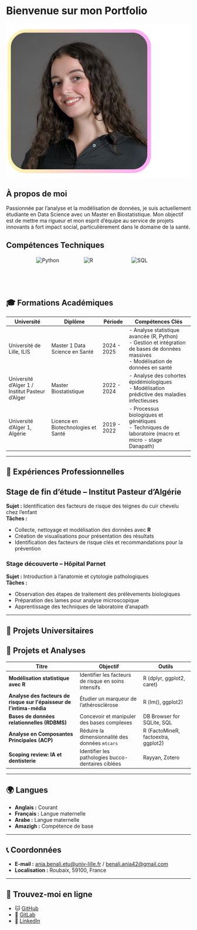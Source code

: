 # Bienvenue sur mon Portfolio

![Ania BENALI](assets/img/headshot_circle.png)


## À propos de moi

Passionnée par l’analyse et la modélisation de données, je suis actuellement étudiante en Data Science avec un Master en Biostatistique. Mon objectif est de mettre ma rigueur et mon esprit d’équipe au service de projets innovants à fort impact social, particulièrement dans le domaine de la santé.



## Compétences Techniques

<div style="display: flex; justify-content: center; align-items: center; gap: 50px; margin-top: 20px;">
  <img src="https://upload.wikimedia.org/wikipedia/commons/c/c3/Python-logo-notext.svg" alt="Python" width="80" height="80">
  <img src="https://upload.wikimedia.org/wikipedia/commons/1/1b/R_logo.svg" alt="R" width="80" height="80">
  <img src="https://www.freeiconspng.com/uploads/sql-file-icon-0.png" alt="SQL" width="80" height="80">
</div>






## 🎓 Formations Académiques

| **Université**                              | **Diplôme**                     | **Période**           | **Compétences Clés**                                                                                     |
|---------------------------------------------|----------------------------------|-----------------------|----------------------------------------------------------------------------------------------------------|
| Université de Lille, ILIS                   | Master 1 Data Science en Santé  | 2024 - 2025           | - Analyse statistique avancée (R, Python)                                                               <br> - Gestion et intégration de bases de données massives <br> - Modélisation de données en santé |
| Université d’Alger 1 / Institut Pasteur d’Alger | Master Biostatistique           | 2022 - 2024           | - Analyse des cohortes épidémiologiques                                                                 <br> - Modélisation prédictive des maladies infectieuses |
| Université d’Alger 1, Algérie               | Licence en Biotechnologies et Santé | 2019 - 2022        | - Processus biologiques et génétiques                                                                   <br> - Techniques de laboratoire (macro et micro - stage Danapath) |


---


## 💼 Expériences Professionnelles

## Stage de fin d’étude – Institut Pasteur d’Algérie   
**Sujet :** Identification des facteurs de risque des teignes du cuir chevelu chez l’enfant  
**Tâches :**  
- Collecte, nettoyage et modélisation des données avec **R**  
- Création de visualisations pour présentation des résultats  
- Identification des facteurs de risque clés et recommandations pour la prévention

### Stage découverte – Hôpital Parnet   
**Sujet :** Introduction à l’anatomie et cytologie pathologiques  
**Tâches :**  
- Observation des étapes de traitement des prélèvements biologiques  
- Préparation des lames pour analyse microscopique  
- Apprentissage des techniques de laboratoire d’anapath


---


## 📂 Projets Universitaires
## 🔬 Projets et Analyses

| **Titre**                                   | **Objectif**                                         | **Outils**                        |
|---------------------------------------------|-----------------------------------------------------|------------------------------------|
| **Modélisation statistique avec R**         | Identifier les facteurs de risque en soins intensifs | R (dplyr, ggplot2, caret)          |
| **Analyse des facteurs de risque sur l'épaisseur de l'intima-média** | Étudier un marqueur de l’athérosclérose              | R (lm(), ggplot2)                  |
| **Bases de données relationnelles (RDBMS)** | Concevoir et manipuler des bases complexes           | DB Browser for SQLite, SQL         |
| **Analyse en Composantes Principales (ACP)** | Réduire la dimensionnalité des données `mtcars`      | R (FactoMineR, factoextra, ggplot2)|
| **Scoping review: IA et dentisterie**       | Identifier les pathologies bucco-dentaires ciblées   | Rayyan, Zotero                     |



---


## 🌍 Langues  
- **Anglais :** Courant  
- **Français :** Langue maternelle  
- **Arabe :** Langue maternelle  
- **Amazigh :** Compétence de base


---


## 📞 Coordonnées  
- **E-mail :** [ania.benali.etu@univ-lille.fr](mailto:ania.benali.etu@univ-lille.fr) / [benali.ania42@gmail.com](mailto:benali.ania42@gmail.com)  
- **Localisation :** Roubaix, 59100, France  


---


## 📱 Trouvez-moi en ligne  
- 🐱 [GitHub](https://github.com/aniabenali) 
- 🦊 [GitLab](https://gitlab.com/ania.benali) 
- 🔗 [LinkedIn](https://www.linkedin.com/in/ania-benali-789248258/)  

